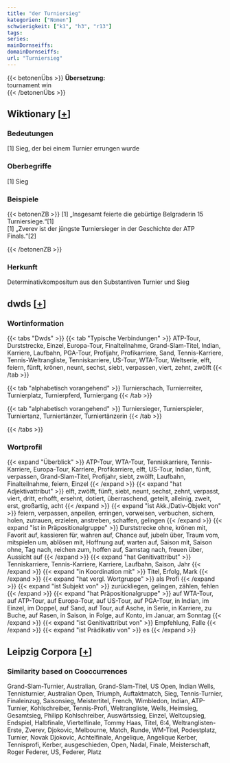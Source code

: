 ```yaml
---
title: "der Turniersieg"
kategorien: ["Nomen"]
schwierigkeit: ["k1", "h3", "r13"]
tags:
series:
mainDornseiffs:
domainDornseiffs:
url: "Turniersieg"
---
```


{{< betonenÜbs >}}
**Übersetzung:**  
tournament win  
{{< /betonenÜbs >}}

## Wiktionary [[+](https://de.wiktionary.org/wiki/Turniersieg)]

### Bedeutungen
[1] Sieg, der bei einem Turnier errungen wurde  

### Oberbegriffe
[1] Sieg  

### Beispiele
{{< betonenZB >}}
[1] „Insgesamt feierte die gebürtige Belgraderin 15 Turniersiege.“[1]  
[1] „Zverev ist der jüngste Turniersieger in der Geschichte der ATP Finals.“[2]  

{{< /betonenZB >}}
### Herkunft
Determinativkompositum aus den Substantiven Turnier und Sieg  



## dwds [[+](https://www.dwds.de/wb/Turniersieg)]

### Wortinformation
{{< tabs "Dwds" >}}
{{< tab "Typische Verbindungen" >}}
ATP-Tour, Durststrecke, Einzel, Europa-Tour, Finalteilnahme, Grand-Slam-Titel, Indian, Karriere, Laufbahn, PGA-Tour, Profijahr, Profikarriere, Sand, Tennis-Karriere, Tennis-Weltrangliste, Tenniskarriere, US-Tour, WTA-Tour, Weltserie, elft, feiern, fünft, krönen, neunt, sechst, siebt, verpassen, viert, zehnt, zwölft
{{< /tab >}}

{{< tab "alphabetisch vorangehend" >}}
Turnierschach, Turnierreiter, Turnierplatz, Turnierpferd, Turniergang
{{< /tab >}}

{{< tab "alphabetisch vorangehend" >}}
Turniersieger, Turnierspieler, Turniertanz, Turniertänzer, Turniertänzerin
{{< /tab >}}

{{< /tabs >}}

### Wortprofil
{{< expand "Überblick" >}} ATP-Tour, WTA-Tour, Tenniskarriere, Tennis-Karriere, Europa-Tour, Karriere, Profikarriere, elft, US-Tour, Indian, fünft, verpassen, Grand-Slam-Titel, Profijahr, siebt, zwölft, Laufbahn, Finalteilnahme, feiern, Einzel {{< /expand >}}
{{< expand "hat Adjektivattribut" >}} elft, zwölft, fünft, siebt, neunt, sechst, zehnt, verpasst, viert, dritt, erhofft, ersehnt, dotiert, überraschend, geteilt, alleinig, zweit, erst, großartig, acht {{< /expand >}}
{{< expand "ist Akk./Dativ-Objekt von" >}} feiern, verpassen, anpeilen, erringen, vorweisen, verbuchen, sichern, holen, zutrauen, erzielen, anstreben, schaffen, gelingen {{< /expand >}}
{{< expand "ist in Präpositionalgruppe" >}} Durststrecke ohne, krönen mit, Favorit auf, kassieren für, wahren auf, Chance auf, jubeln über, Traum vom, mitspielen um, ablösen mit, Hoffnung auf, warten auf, Saison mit, Saison ohne, Tag nach, reichen zum, hoffen auf, Samstag nach, freuen über, Aussicht auf {{< /expand >}}
{{< expand "hat Genitivattribut" >}} Tenniskarriere, Tennis-Karriere, Karriere, Laufbahn, Saison, Jahr {{< /expand >}}
{{< expand "in Koordination mit" >}} Titel, Erfolg, Mark {{< /expand >}}
{{< expand "hat vergl. Wortgruppe" >}} als Profi {{< /expand >}}
{{< expand "ist Subjekt von" >}} zurückliegen, gelingen, zählen, fehlen {{< /expand >}}
{{< expand "hat Präpositionalgruppe" >}} auf WTA-Tour, auf ATP-Tour, auf Europa-Tour, auf US-Tour, auf PGA-Tour, in Indian, im Einzel, im Doppel, auf Sand, auf Tour, auf Asche, in Serie, in Karriere, zu Buche, auf Rasen, in Saison, in Folge, auf Konto, im Januar, am Sonntag {{< /expand >}}
{{< expand "ist Genitivattribut von" >}} Empfehlung, Falle {{< /expand >}}
{{< expand "ist Prädikativ von" >}} es {{< /expand >}}

## Leipzig Corpora [[+](https://corpora.uni-leipzig.de/en/res?word=Turniersieg&corpusId=deu_newscrawl-public_2018)]


### Similarity based on Cooccurrences
Grand-Slam-Turnier, Australian, Grand-Slam-Titel, US Open, Indian Wells, Tennisturnier, Australian Open, Triumph, Auftaktmatch, Sieg, Tennis-Turnier, Finaleinzug, Saisonsieg, Meistertitel, French, Wimbledon, Indian, ATP-Turnier, Kohlschreiber, Tennis-Profi, Weltrangliste, Wells, Heimsieg, Gesamtsieg, Philipp Kohlschreiber, Auswärtssieg, Einzel, Weltcupsieg, Endspiel, Halbfinale, Viertelfinale, Tommy Haas, Titel, 6:4, Weltranglisten-Erste, Zverev, Djokovic, Melbourne, Match, Runde, WM-Titel, Podestplatz, Turnier, Novak Djokovic, Achtelfinale, Angelique, Angelique Kerber, Tennisprofi, Kerber, ausgeschieden, Open, Nadal, Finale, Meisterschaft, Roger Federer, US, Federer, Platz

